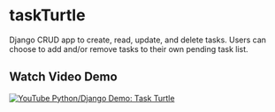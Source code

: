 # taskTurtle
Django CRUD app to create, read, update, and delete tasks. Users can choose to add and/or remove tasks to their own pending task list.

## Watch Video Demo
[![YouTube Python/Django Demo: Task Turtle](https://img.youtube.com/vi/c0fjdpH2E9w/0.jpg)](https://www.youtube.com/watch?v=c0fjdpH2E9w "YouTube Python/Django Demo: Task Turtle")
